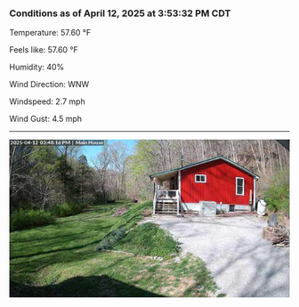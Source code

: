 ### Conditions as of April 12, 2025 at 3:53:32 PM CDT 

Temperature: 57.60 &deg;F

Feels like: 57.60 &deg;F

Humidity: 40%

Wind Direction: WNW

Windspeed: 2.7 mph

Wind Gust: 4.5 mph

---

<img src="./images/latest.jpeg"/>

